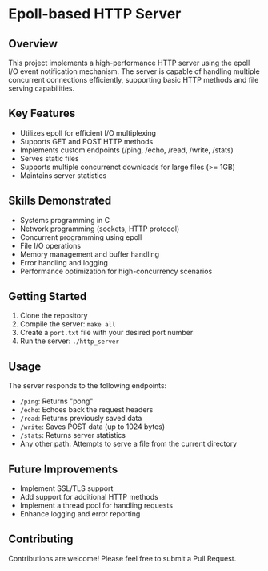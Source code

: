 # Epoll-based HTTP Server

## Overview
This project implements a high-performance HTTP server using the epoll I/O event notification mechanism. The server is capable of handling multiple concurrent connections efficiently, supporting basic HTTP methods and file serving capabilities.

## Key Features
- Utilizes epoll for efficient I/O multiplexing
- Supports GET and POST HTTP methods
- Implements custom endpoints (/ping, /echo, /read, /write, /stats)
- Serves static files
- Supports multiple concurrenct downloads for large files (>= 1GB)
- Maintains server statistics

## Skills Demonstrated
- Systems programming in C
- Network programming (sockets, HTTP protocol)
- Concurrent programming using epoll
- File I/O operations
- Memory management and buffer handling
- Error handling and logging
- Performance optimization for high-concurrency scenarios

## Getting Started
1. Clone the repository
2. Compile the server: `make all`
3. Create a `port.txt` file with your desired port number
4. Run the server: `./http_server`

## Usage
The server responds to the following endpoints:
- `/ping`: Returns "pong"
- `/echo`: Echoes back the request headers
- `/read`: Returns previously saved data
- `/write`: Saves POST data (up to 1024 bytes)
- `/stats`: Returns server statistics
- Any other path: Attempts to serve a file from the current directory

## Future Improvements
- Implement SSL/TLS support
- Add support for additional HTTP methods
- Implement a thread pool for handling requests
- Enhance logging and error reporting

## Contributing
Contributions are welcome! Please feel free to submit a Pull Request.
